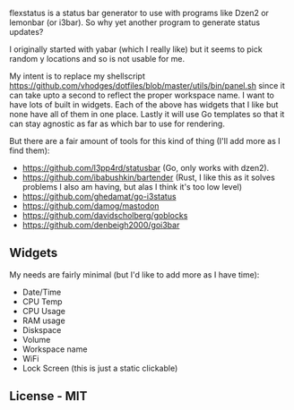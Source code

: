 flexstatus is a status bar generator to use with programs like Dzen2 or lemonbar (or i3bar).  So why yet another program to generate status updates?

I originally started with yabar (which I really like) but it seems to pick random y locations and so is not usable for me. 

My intent is to replace my shellscript https://github.com/vhodges/dotfiles/blob/master/utils/bin/panel.sh since it can take upto a second to reflect the proper workspace name.  I want to have lots of built in widgets. Each of the above has widgets that I like but none have
all of them in one place.  Lastly it will use Go templates so that it can stay agnostic as far as which bar to use for rendering.

But there are a fair amount of tools for this kind of thing (I'll add more as I find them):

* https://github.com/l3pp4rd/statusbar    (Go, only works with dzen2).
* https://github.com/ibabushkin/bartender (Rust, I like this as it solves problems I also am having, but alas I think it's too low level)
* https://github.com/ghedamat/go-i3status
* https://github.com/damog/mastodon
* https://github.com/davidscholberg/goblocks 
* https://github.com/denbeigh2000/goi3bar

## Widgets

My needs are fairly minimal (but I'd like to add more as I have time):

* Date/Time 
* CPU Temp
* CPU Usage
* RAM usage
* Diskspace
* Volume
* Workspace name
* WiFi
* Lock Screen (this is just a static clickable)

## License - MIT
